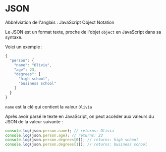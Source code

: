 # JSON

Abbréviation de l'anglais : JavaScript Object Notation

Le JSON est un format texte, proche de l'objet `object` en JavaScript dans sa syntaxe.

Voici un exemple : 

```js
{
  "person": {
    "name": "Olivia",
    "age": 23,
    "degrees": [
      "high school",
      "business school"
    ]
  }
}
```

`name` est la clé qui contient la valeur `Olivia`

Après avoir parsé le texte en JavaScript, on peut accéder aux valeurs du JSON de la valeur suivante :

```js
console.log(json.person.name); // returns: Olivia
console.log(json.person.age); // returns: 23
console.log(json.person.degrees[0]); // returns: high school
console.log(json.person.degrees[1]); // returns: business school

```